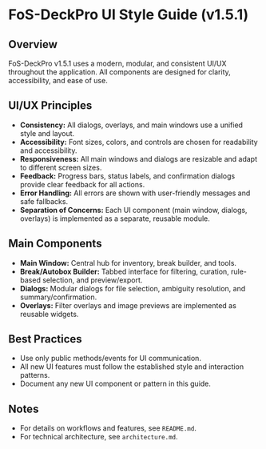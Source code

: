 # FoS-DeckPro UI Style Guide (v1.5.1)

## Overview

FoS-DeckPro v1.5.1 uses a modern, modular, and consistent UI/UX throughout the application. All components are designed for clarity, accessibility, and ease of use.

## UI/UX Principles
- **Consistency:** All dialogs, overlays, and main windows use a unified style and layout.
- **Accessibility:** Font sizes, colors, and controls are chosen for readability and accessibility.
- **Responsiveness:** All main windows and dialogs are resizable and adapt to different screen sizes.
- **Feedback:** Progress bars, status labels, and confirmation dialogs provide clear feedback for all actions.
- **Error Handling:** All errors are shown with user-friendly messages and safe fallbacks.
- **Separation of Concerns:** Each UI component (main window, dialogs, overlays) is implemented as a separate, reusable module.

## Main Components
- **Main Window:** Central hub for inventory, break builder, and tools.
- **Break/Autobox Builder:** Tabbed interface for filtering, curation, rule-based selection, and preview/export.
- **Dialogs:** Modular dialogs for file selection, ambiguity resolution, and summary/confirmation.
- **Overlays:** Filter overlays and image previews are implemented as reusable widgets.

## Best Practices
- Use only public methods/events for UI communication.
- All new UI features must follow the established style and interaction patterns.
- Document any new UI component or pattern in this guide.

## Notes
- For details on workflows and features, see `README.md`.
- For technical architecture, see `architecture.md`.
